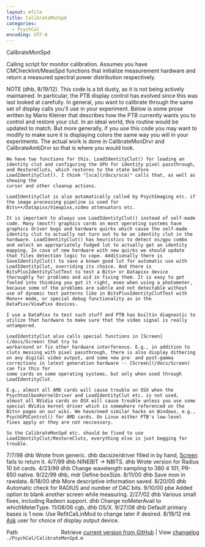 ```yaml
---
layout: mfile
title: CalibrateMonSpd
categories:
  - PsychCal
encoding: UTF-8
---
```


CalibrateMonSpd

Calling script for monitor calibration.  Assumes
you have CMCheckInit/MeasSpd functions that initialize
measurement hardware and return a measured spectral
power distribution respectively.

NOTE (dhb, 8/19/12).  This code is a bit dusty, as it is not
being actively maintained.  In particular, the PTB display
control has evolved since this was last looked at carefully.
In general, you want to calibrate through the same set of
display calls you'll use in your experiment.  Below is some
prose written by Mario Kleiner that describes how the PTB
currently wants you to control and restore your clut.  In
an ideal world, this routine would be updated to match.  But
more generally, if you use this code you may want to modify
to make sure it is displaying colors the same way you will in
your experiments.  The actual work is done in CalibrateMonDrvr
and CalibrateAmbDrvr so that is where you would look.

    We have two functions for this. LoadIdentityClut() for loading an
    identity clut and configuring the GPU for identity pixel passthrough,
    and RestoreCluts, which restores to the state before
    LoadIdentityClut(). I think "[sca](/docs/sca)" calls that, as well as showing the
    cursor and other cleanup actions.

    LoadIdentityClut is also automatically called by PsychImaging etc. if
    the image processing pipeline is used for
    Bits++/Datapixx/Viewpixx,video attenuators etc.

    It is important to always use LoadIdentityClut() instead of self-made
    code. Many (most?) graphics cards on most operating systems have
    graphics driver bugs and hardware quirks which cause the self-made
    identity clut to actually not turn out to be an identity clut in the
    hardware. LoadIdentityClut() has heuristics to detect os/gpu combo
    and select an appropriately fudged lut to actually get an identity
    mapping. In case of new hardware with new quirks we should update
    that files detection logic to cope. Additionally there is
    SaveIdentityClut() to save a known good lut for automatic use with
    LoadIdentityClut, overriding its choice. And there is
    BitsPlusIdentityClutTest to test a Bits+ or Datapixx device
    thoroughly for problems and aid in fixing them. It is easy to get
    fooled into thinking you got it right, even when using a photometer,
    because some of the problems are subtle and not detectable without
    use of dynamic test patterns like in BitsPlusIdentityClutTest with
    Mono++ mode, or special debug functionality as in the
    DataPixx/ViewPixx devices.

    I use a DataPixx to test such stuff and PTB has builtin diagnostic to
    utilize that hardware to make sure that the video signal is really
    untampered.

    LoadIdentityClut also calls special functions in [Screen](/docs/Screen) that try to
    workaround or fix other hardware interference. E.g., in addition to
    cluts messing with pixel passthrough, there is also display dithering
    on any digital video output, and some new pre- and post-gamma
    corrections in latest generation hardware -- [Screen](/docs/Screen) can fix this for
    some cards on some operating systems, but only when used through
    LoadIdentityClut.

    E.g., almost all AMD cards will cause trouble on OSX when the
    PsychtoolboxKernelDriver and LoadIdentityClut etc. is not used,
    almost all NVidia cards on OSX will cause trouble unless you use some
    special NVidia kernel driver which is somewhere referenced on the
    Bits+ pages on our wiki. We have/need similar hacks on Windows, e.g.,
    PsychGPUControl() for AMD cards. On Linux either PTB's low-level
    fixes apply or they are not neccessary.

    So the CalibrateMonSpd etc. should be fixed to use
    LoadIdentityClut/RestoreCluts, everything else is just begging for
    trouble.

7/7/98  dhb  Wrote from generic.
        dhb  dacsize/driver filled in by hand, [Screen](/docs/Screen) fails to return it.
4/7/99  dhb  NINEBIT -> NBITS.
        dhb  Wrote version for Radius 10 bit cards.
4/23/99 dhb  Change wavelength sampling to 380 4 101, PR-650 native.
9/22/99 dhb, mdr  Define boxSize.
8/11/00 dhb  Save mon in rawdata.
8/18/00 dhb  More descriptive information saved.
8/20/00 dhb  Automatic check for RADIUS and number of DAC bits.
9/10/00 pbe  Added option to blank another screen while measuring.
2/27/02 dhb  Various small fixes, including Radeon support.
        dhb  Change noMeterAvail to whichMeterType.
11/08/06 cgb, dhb  OS/X.
9/27/08 dhb  Default primary bases is 1 now.  Use RefitCalLinMod to change later if desired.
8/19/12 mk   [Ask](/docs/Ask) user for choice of display output device.


<div class="code_header" style="text-align:right;">
  <span style="float:left;">Path&nbsp;&nbsp;</span> <span class="counter">Retrieve <a href=
  "https://raw.github.com/Psychtoolbox-3/Psychtoolbox-3/beta/./PsychCal/CalibrateMonSpd.m">current version from GitHub</a> | View <a href=
  "https://github.com/Psychtoolbox-3/Psychtoolbox-3/commits/beta/./PsychCal/CalibrateMonSpd.m">changelog</a></span>
</div>
<div class="code">
  <code>./PsychCal/CalibrateMonSpd.m</code>
</div>
